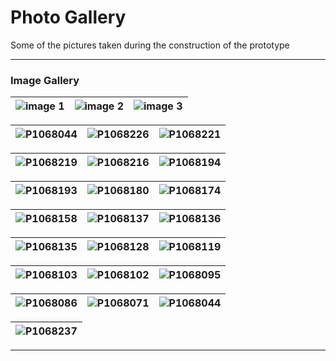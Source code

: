 # Photo Gallery
Some of the pictures taken during the construction of the prototype

---

### Image Gallery

| ![image 1](/digital_materials/images_gallery/364441778-eedeeffc-df7b-4a2f-863c-b68633526cc8.jpeg) | ![image 2](/digital_materials/images_gallery/364441839-6c01082c-f1e8-481f-920c-f9124528fc6a.jpeg) | ![image 3](/digital_materials/images_gallery/364441871-d27465e8-7939-4db4-bfbf-2f6260974a87.jpeg) |
|:----------------------------------------------------------:|:----------------------------------------------------------:|:----------------------------------------------------------:|

| ![P1068044](/digital_materials/images_gallery/364441839-6c01082c-f1e8-481f-920c-f9124528fc6a.jpeg) | ![P1068226](https://github.com/user-attachments/assets/435dc8ef-5d4d-4e6b-b2b9-089d9875a5b5) | ![P1068221](https://github.com/user-attachments/assets/cba7db41-93fa-4ca1-a2f0-0b9fe9342323) |
|:----------------------------------------------------------:|:----------------------------------------------------------:|:----------------------------------------------------------:|

| ![P1068219](https://github.com/user-attachments/assets/27c2d97d-315a-4b67-9def-4fd2ef324eed) | ![P1068216](https://github.com/user-attachments/assets/62044003-4899-4bc7-81df-f6442a5bce2b) | ![P1068194](https://github.com/user-attachments/assets/48091a59-b0f4-4ead-a548-229c334b3145) |
|:----------------------------------------------------------:|:----------------------------------------------------------:|:----------------------------------------------------------:|

| ![P1068193](https://github.com/user-attachments/assets/a855d59c-253e-4fee-810f-613f776189f7) | ![P1068180](https://github.com/user-attachments/assets/30bd1f3f-453e-4d92-95e1-e62967f3819b) | ![P1068174](https://github.com/user-attachments/assets/4401fac0-3f34-4f9a-be35-c044589c445f) |
|:----------------------------------------------------------:|:----------------------------------------------------------:|:----------------------------------------------------------:|

| ![P1068158](https://github.com/user-attachments/assets/8801349b-18a7-47fc-ae48-03ab1e3be928) | ![P1068137](https://github.com/user-attachments/assets/c34b098c-a205-4eee-8bed-9528cc96dd7a) | ![P1068136](https://github.com/user-attachments/assets/b67087bb-8950-460c-8ad9-08af26885b3f) |
|:----------------------------------------------------------:|:----------------------------------------------------------:|:----------------------------------------------------------:|

| ![P1068135](https://github.com/user-attachments/assets/d3edf470-0461-4d26-a6ab-4b950dffddc6) | ![P1068128](https://github.com/user-attachments/assets/2b844627-f531-4372-b0b4-7333dc23add1) | ![P1068119](https://github.com/user-attachments/assets/a7616428-0613-4bc5-b091-c708032e890f) |
|:----------------------------------------------------------:|:----------------------------------------------------------:|:----------------------------------------------------------:|

| ![P1068103](https://github.com/user-attachments/assets/6ccb934a-81ff-4ea5-9a4f-8f710be762d8) | ![P1068102](https://github.com/user-attachments/assets/292a432f-42eb-4a56-9819-89d3fd3ae134) | ![P1068095](https://github.com/user-attachments/assets/8dcac94c-58a9-4547-b7b8-e3a34729c4fe) |
|:----------------------------------------------------------:|:----------------------------------------------------------:|:----------------------------------------------------------:|

| ![P1068086](https://github.com/user-attachments/assets/eba3f2b9-271b-4712-bdff-6dda1e22319b) | ![P1068071](https://github.com/user-attachments/assets/64226e8d-4b45-4464-933f-23082e0722bb) | ![P1068044](https://github.com/user-attachments/assets/7f860a8e-c215-4da3-8017-9d46341848f3) |
|:----------------------------------------------------------:|:----------------------------------------------------------:|:----------------------------------------------------------:|

| ![P1068237](https://github.com/user-attachments/assets/fd544d9b-c095-4331-a3fa-de459952d046) |
|:----------------------------------------------------------:|

---

